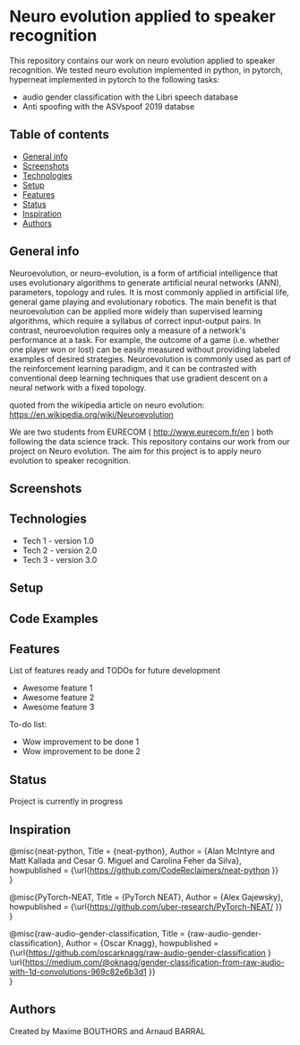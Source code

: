 # Neuro evolution applied to speaker recognition
This repository contains our work on neuro evolution applied to speaker recognition.
We tested neuro evolution implemented in python, in pytorch, hyperneat implemented in pytorch to the following tasks:
- audio gender classification with the Libri speech database
- Anti spoofing with the ASVspoof 2019 databse


## Table of contents
* [General info](#general-info)
* [Screenshots](#screenshots)
* [Technologies](#technologies)
* [Setup](#setup)
* [Features](#features)
* [Status](#status)
* [Inspiration](#inspiration)
* [Authors](#authors)

## General info
Neuroevolution, or neuro-evolution, is a form of artificial intelligence that uses evolutionary algorithms to generate artificial neural networks (ANN), 
parameters, topology and rules. It is most commonly applied in artificial life, general game playing and evolutionary robotics. 
The main benefit is that neuroevolution can be applied more widely than supervised learning algorithms, which require a syllabus of correct input-output pairs. 
In contrast, neuroevolution requires only a measure of a network's performance at a task. For example, the outcome of a game 
(i.e. whether one player won or lost) can be easily measured without providing labeled examples of desired strategies. 
Neuroevolution is commonly used as part of the reinforcement learning paradigm, and it can be contrasted with conventional deep learning techniques 
that use gradient descent on a neural network with a fixed topology. 

quoted from the wikipedia article on neuro evolution: https://en.wikipedia.org/wiki/Neuroevolution

We are two students from EURECOM ( http://www.eurecom.fr/en ) both following the data science track.
This repository contains our work from our project on Neuro evolution. The aim for this project is to apply neuro evolution to speaker recognition.

## Screenshots

## Technologies
* Tech 1 - version 1.0
* Tech 2 - version 2.0
* Tech 3 - version 3.0

## Setup


## Code Examples


## Features
List of features ready and TODOs for future development
* Awesome feature 1
* Awesome feature 2
* Awesome feature 3

To-do list:
* Wow improvement to be done 1
* Wow improvement to be done 2

## Status
Project is currently in progress

## Inspiration
@misc{neat-python,
    Title = {neat-python},
    Author = {Alan McIntyre and Matt Kallada and Cesar G. Miguel and Carolina Feher da Silva},
    howpublished = {\url{https://github.com/CodeReclaimers/neat-python }}   
  }
  
@misc{PyTorch-NEAT,
	Title = {PyTorch NEAT},
    Author = {Alex Gajewsky},
    howpublished = {\url{https://github.com/uber-research/PyTorch-NEAT/ }}   
  }
  
@misc{raw-audio-gender-classification,
	Title = {raw-audio-gender-classification},
    Author = {Oscar Knagg},
    howpublished = {\url{https://github.com/oscarknagg/raw-audio-gender-classification }
		    \url{https://medium.com/@oknagg/gender-classification-from-raw-audio-with-1d-convolutions-969c82e6b3d1 }}   
  }

## Authors
Created by Maxime BOUTHORS and Arnaud BARRAL
